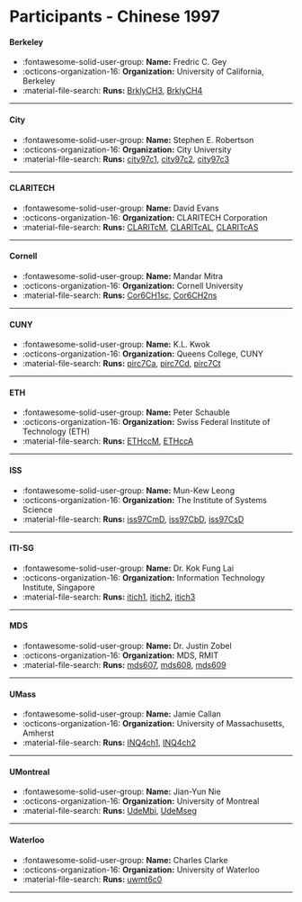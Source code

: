 # Participants - Chinese 1997 

#### Berkeley 
 - :fontawesome-solid-user-group: **Name:** Fredric C. Gey 
 - :octicons-organization-16: **Organization:** University of California, Berkeley 
 - :material-file-search: **Runs:** [BrklyCH3](./runs.md#brklych3), [BrklyCH4](./runs.md#brklych4) 

---
#### City 
 - :fontawesome-solid-user-group: **Name:** Stephen E. Robertson 
 - :octicons-organization-16: **Organization:** City University 
 - :material-file-search: **Runs:** [city97c1](./runs.md#city97c1), [city97c2](./runs.md#city97c2), [city97c3](./runs.md#city97c3) 

---
#### CLARITECH 
 - :fontawesome-solid-user-group: **Name:** David Evans 
 - :octicons-organization-16: **Organization:** CLARITECH Corporation 
 - :material-file-search: **Runs:** [CLARITcM](./runs.md#claritcm), [CLARITcAL](./runs.md#claritcal), [CLARITcAS](./runs.md#claritcas) 

---
#### Cornell 
 - :fontawesome-solid-user-group: **Name:** Mandar Mitra 
 - :octicons-organization-16: **Organization:** Cornell University 
 - :material-file-search: **Runs:** [Cor6CH1sc](./runs.md#cor6ch1sc), [Cor6CH2ns](./runs.md#cor6ch2ns) 

---
#### CUNY 
 - :fontawesome-solid-user-group: **Name:** K.L. Kwok 
 - :octicons-organization-16: **Organization:** Queens College, CUNY 
 - :material-file-search: **Runs:** [pirc7Ca](./runs.md#pirc7ca), [pirc7Cd](./runs.md#pirc7cd), [pirc7Ct](./runs.md#pirc7ct) 

---
#### ETH 
 - :fontawesome-solid-user-group: **Name:** Peter Schauble 
 - :octicons-organization-16: **Organization:** Swiss Federal Institute of Technology (ETH) 
 - :material-file-search: **Runs:** [ETHccM](./runs.md#ethccm), [ETHccA](./runs.md#ethcca) 

---
#### ISS 
 - :fontawesome-solid-user-group: **Name:** Mun-Kew Leong 
 - :octicons-organization-16: **Organization:** The Institute of Systems Science 
 - :material-file-search: **Runs:** [iss97CmD](./runs.md#iss97cmd), [iss97CbD](./runs.md#iss97cbd), [iss97CsD](./runs.md#iss97csd) 

---
#### ITI-SG 
 - :fontawesome-solid-user-group: **Name:** Dr. Kok Fung Lai 
 - :octicons-organization-16: **Organization:** Information Technology Institute, Singapore 
 - :material-file-search: **Runs:** [itich1](./runs.md#itich1), [itich2](./runs.md#itich2), [itich3](./runs.md#itich3) 

---
#### MDS 
 - :fontawesome-solid-user-group: **Name:** Dr. Justin Zobel 
 - :octicons-organization-16: **Organization:** MDS, RMIT 
 - :material-file-search: **Runs:** [mds607](./runs.md#mds607), [mds608](./runs.md#mds608), [mds609](./runs.md#mds609) 

---
#### UMass 
 - :fontawesome-solid-user-group: **Name:** Jamie Callan 
 - :octicons-organization-16: **Organization:** University of Massachusetts, Amherst 
 - :material-file-search: **Runs:** [INQ4ch1](./runs.md#inq4ch1), [INQ4ch2](./runs.md#inq4ch2) 

---
#### UMontreal 
 - :fontawesome-solid-user-group: **Name:** Jian-Yun Nie 
 - :octicons-organization-16: **Organization:** University of Montreal 
 - :material-file-search: **Runs:** [UdeMbi](./runs.md#udembi), [UdeMseg](./runs.md#udemseg) 

---
#### Waterloo 
 - :fontawesome-solid-user-group: **Name:** Charles Clarke 
 - :octicons-organization-16: **Organization:** University of Waterloo 
 - :material-file-search: **Runs:** [uwmt6c0](./runs.md#uwmt6c0) 

---
